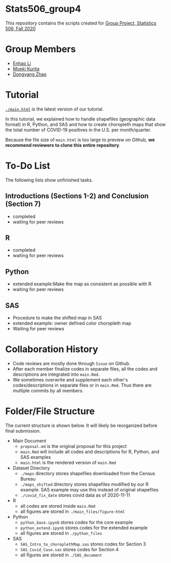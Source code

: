 # Stats506_group4

This repository contains the scripts created for [Group Project, Statistics 506, Fall 2020](https://jbhender.github.io/Stats506/F20/GroupProject.html)

# Group Members
 - [Enhao Li](https://github.com/Lehao25/Stats506_public)
 - [Moeki Kurita](https://github.com/mk-repos/Stats506_public)
 - [Dongyang Zhao](https://github.com/zhaodyleo/STATS506_F20)

# Tutorial

[`./main.html`](https://github.com/mk-repos/Stats506_group4/blob/main/main.html) is the latest version of our tutorial. 

In this tutorial, we explained how to handle shapefiles (geographic data format) in R, Python, and SAS and how to create choropleth maps that show the total number of COVID-19 positives in the U.S. per month/quarter.

Because the file size of `main.html` is too large to preview on Github, **we recommend reviewers to clone this entire repository**.

# To-Do List

The following lists show unfinished tasks.

## Introductions (Sections 1-2) and Conclusion (Section 7)

 - completed
 - waiting for peer reviews

## R
 - completed
 - waiting for peer reviews

## Python

 - extended example:Make the map as consistent as possible with R 
 - waiting for peer reviews

## SAS

 - Procedure to make the shifted map in SAS 
 - extended example: owner defined color choropleth map
 - Waiting for peer reviews

# Collaboration History

 - Code reviews are mostly done through `Issue` on Github.
 - After each member finalize codes in separate files, all the codes and descriptions are integrated into `main.Rmd`.
 - We sometimes overwrite and supplement each other's codes/descriptions in separate files or in `main.Rmd`. Thus there are multiple commits by all members.

# Folder/File Structure

The current structure is shown below. It will likely be reorganized before final submission.

 - Main Document
	 - `proposal.md` is the original proposal for this project
	 - `main.Rmd` will include all codes and descriptions for R, Python, and SAS examples
	 - `main.html` is the rendered version of `main.Rmd`
 - Dataset Directory
	 - `./maps` directory stores shapefiles downloaded from the Census Bureau
	 - `./maps_shifted` directory stores shapefiles modified by our R example. SAS example may use this instead of original shapefiles
	 - `./covid_fix_date` stores covid data as of 2020-11-11
 - R
	 - all codes are stored inside `main.Rmd`
	 - all figures are stored in `./main_files/figure-html`
 - Python
	 - `python_base.ipynb` stores codes for the core example
	 - `python_extend.ipynb` stores codes for the extended example
	 - all figures are stored in `./python_files`
 - SAS
	 - `SAS_Intro_to_choroplethMap.sas` stores codes for Section 3
	 - `SAS_Covid_Case.sas` stores codes for Section 4
	 - all figures are stored in `./SAS_document`
